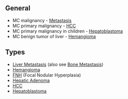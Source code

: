 ## General
- MC malignancy - [Metastasis](Surgery/Liver/LiverTumors/Mets)
- MC primary malignancy - [HCC](Surgery/Liver/LiverTumors/HCC)
- MC primary malignancy in children - [Hepatoblastoma](Surgery/Liver/LiverTumors/Hepatoblastoma)
- MC benign tumor of liver - [Hemangioma](Surgery/Liver/LiverTumors/Hemangioma)

## Types
- [Liver Metastasis](Surgery/Liver/LiverTumors/Mets) (also see [Bone Metastasis](Surgery/Skeletal/Bone/BoneMets))
- [Hemangioma](Surgery/Liver/LiverTumors/Hemangioma)
- [FNH](Surgery/Liver/LiverTumors/FNH) (Focal Nodular Hyperplasia)
- [Hepatic Adenoma](Surgery/Liver/LiverTumors/HepaticAdenoma)
- [HCC](Surgery/Liver/LiverTumors/HCC)
- [Hepatoblastoma](Surgery/Liver/LiverTumors/Hepatoblastoma)